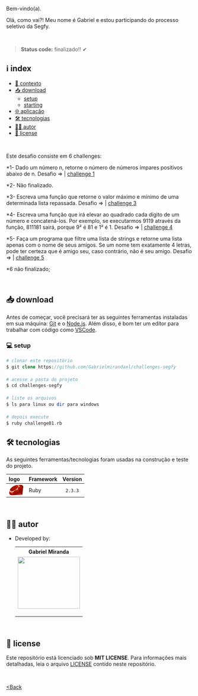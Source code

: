 
Bem-vindo(a).

Olá, como vai?! Meu nome é Gabriel e estou participando do processo seletivo da Segfy.


<br>

> <b>Status code:</b>  finalizado!! ✔

 ## ℹ index

   * [🧠 contexto](#-contexto)
   * [📥 download](#-download)
     * [setup](#-setup)
     * [starting](#-starting)
   * [🌐 aplicação](#-aplicação)
   * [🛠 tecnologias](#-tecnologias)
   * [✍🏼 autor](#-autor)
   * [📝 license](#-license)

<br>

 Este desafio consiste em 6 challenges:

 *1- Dado um número n, retorne o número de números ímpares positivos abaixo de n. Desafio => | <a href="https://github.com/Gabrielmirandaxl/challenges-segfy/blob/master/challenge01.rb" target="_blank">challenge 1</a>
  
  *2- Não finalizado.
  
 *3- Escreva uma função que retorne o valor máximo e mínimo de uma determinada lista repassada.  Desafio => | <a href="https://github.com/Gabrielmirandaxl/challenges-segfy/blob/master/challenge03.rb" target="_blank">challenge 3</a>
 
 *4- Escreva uma função que irá elevar ao quadrado cada dígito de um número e concatená-los. Por
exemplo, se executarmos 9119 através da função, 811181 sairá, porque 9² é 81 e 1² é 1. Desafio => | <a href="https://github.com/Gabrielmirandaxl/challenges-segfy/blob/master/challenge04.rb" target="_blank"> challenge 4</a>


 *5- Faça um programa que filtre uma lista de strings e retorne uma lista apenas com o nome de seus amigos.
Se um nome tem exatamente 4 letras, pode ter certeza que é amigo seu, caso contrário, não é seu amigo.  Desafio => | <a href="https://github.com/Gabrielmirandaxl/challenges-segfy/blob/master/challenge05.rb" target="_blank"> challenge 5</a>
 
 *6 não finalizado;


<br>

## 📥 download

Antes de começar, você precisará ter as seguintes ferramentas instaladas em sua máquina:
[Git](https://git-scm.com) e o [Node.js](https://nodejs.org/en/).
Além disso, é bom ter um editor para trabalhar com código como [VSCode](https://code.visualstudio.com/).

### 💻 setup

```php
# clonar este repositório
$ git clone https://github.com/Gabrielmirandaxl/challenges-segfy

# acesse a pasta do projeto
$ cd challenges-segfy

# liste os arquivos
$ ls para linux ou dir para windows

# depois execute
$ ruby challenge01.rb
```
## 🛠 tecnologias

As seguintes ferramentas/tecnologias foram usadas na construção e teste do projeto.
<br>

| logo               | Framework                  | Version      |
| :----------------- | :------------------------- | :----------: |
| <a href="https://vuejs.org/"><img align="center" alt="vue" height="30" width="40" src="https://github.com/devicons/devicon/blob/master/icons/ruby/ruby-original.svg"></a>| Ruby  |  `2.3.3`       |



 
<br>
                 
## ✍🏼 autor


<div align=left>

- <table>
 <p>  Developed by:</p>
  <tr align=center>
    <th><strong> Gabriel Miranda </strong></th>
  </tr>
   <td>
      <a href="https://github.com/Gabrielmirandaxl">
        <img width="168" height="140" src="https://user-images.githubusercontent.com/82064724/179410818-bc9e953b-83b1-4f23-9d05-ad702abf0f29.png" > <p align="left">
</p></a>
    </td>

</table>
</div>

<div align=left>

<br>
 
## 📝 license

Este repositório está licenciado sob **MIT LICENSE**. Para informações mais detalhadas, leia o arquivo [LICENSE](./LICENSE) contido neste repositório.
                
 <br> 
	
 [<Back](#-blue-schedule-frontend-)
